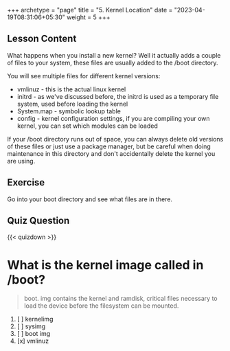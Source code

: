 +++
archetype = "page"
title = "5. Kernel Location"
date = "2023-04-19T08:31:06+05:30"
weight = 5
+++

## Lesson Content

What happens when you install a new kernel? Well it actually adds a couple of files to your system, these files are usually added to the /boot directory. 

You will see multiple files for different kernel versions:

* vmlinuz - this is the actual linux kernel
* initrd - as we've discussed before, the initrd is used as a temporary file system, used before loading the kernel
* System.map - symbolic lookup table
* config - kernel configuration settings, if you are compiling your own kernel, you can set which modules can be loaded



If your /boot directory runs out of space, you can always delete old versions of these files or just use a package manager, but be careful when doing maintenance in this directory and don't accidentally delete the kernel you are using.

## Exercise

Go into your boot directory and see what files are in there. 

## Quiz Question

{{< quizdown >}}

# What is the kernel image called in /boot?

> boot. img contains the kernel and ramdisk, critical files necessary to load the device before the filesystem can be mounted.

1. [ ] kernelimg
2. [ ] sysimg
3. [ ] boot img
4. [x] vmlinuz